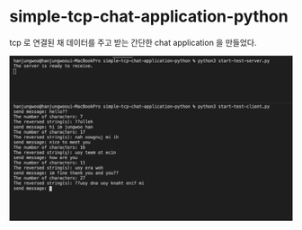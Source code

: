 # simple-tcp-chat-application-python

tcp 로 연결된 채 데이터를 주고 받는 간단한 chat application 을 만들었다.

![screenshot](images/screenshot.png)
